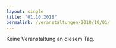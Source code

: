 ```yaml
---
layout: single
title: "01.10.2018"
permalink: /veranstaltungen/2018/10/01/
---
```


Keine Veranstaltung an diesem Tag.
